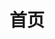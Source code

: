 ---
layout: home

title: 首页

hero:
  name: demo平台
  text: 前端开发文档
  actions:
    - theme: brand
      text: 快速开始
      link: /guide/readme
    - theme: default
      text: API 文档
      link: /dist/readme
---
